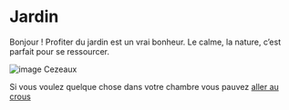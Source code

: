# Jardin 



Bonjour ! Profiter du jardin est un vrai bonheur. Le calme, la nature, c’est parfait pour se ressourcer.

![image Cezeaux](https://myoctocat.com/assets/images/base-octocat.svg)

Si vous voulez quelque chose dans votre chambre vous pauvez [aller au crous](crous.md)

